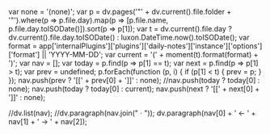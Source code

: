 var none = '(none)'; 
var p = dv.pages('"' + dv.current().file.folder + '"').where(p => p.file.day).map(p => [p.file.name, p.file.day.toISODate()]).sort(p => p[1]); 
var t = dv.current().file.day ? dv.current().file.day.toISODate() : luxon.DateTime.now().toISODate();
var format = app['internalPlugins']['plugins']['daily-notes']['instance']['options']['format'] || 'YYYY-MM-DD'; 
var current = '(' + moment(t).format(format) + ')'; 
var nav = []; 
var today = p.find(p => p[1] == t); 
var next = p.find(p => p[1] > t); 
var prev = undefined;
p.forEach(function (p, i) { 
	if (p[1] < t) { 
		prev = p; 
	} 
});
nav.push(prev ? '[[' + prev[0] + ']]' : none); 
//nav.push(today ? today[0] : none); 
nav.push(today ? today[0] : current); 
nav.push(next ? '[[' + next[0] + ']]' : none);

//dv.list(nav); 
//dv.paragraph(nav.join(" · ")); 
dv.paragraph(nav[0] + ' ← ' + nav[1] + ' → ' + nav[2]);
